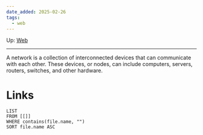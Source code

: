 ```yaml
---
date_added: 2025-02-26
tags:
  - web
---
```

Up: [Web](Web.md)
___
 A network is a collection of interconnected devices that can communicate with each other. These devices, or nodes, can include computers, servers, routers, switches, and other hardware.
# Links
```dataview
LIST
FROM [[]]
WHERE contains(file.name, "")
SORT file.name ASC
```
